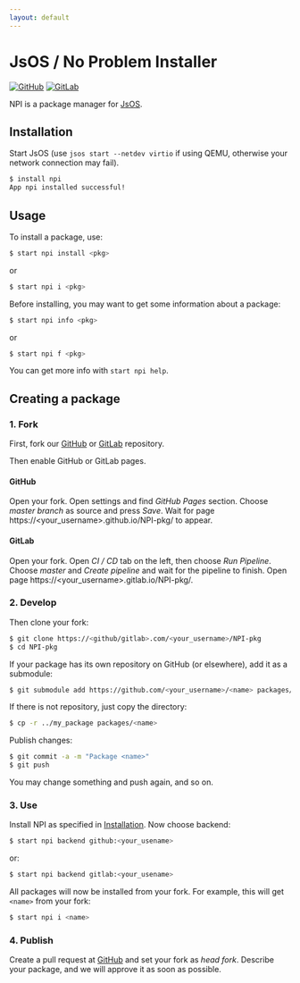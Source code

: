 ```yaml
---
layout: default
---
```

# JsOS / No Problem Installer

[![GitHub](https://img.shields.io/badge/Repository-GitHub-blue.svg)](https://github.com/JsOS-Team/NPI-pkg)
[![GitLab](https://img.shields.io/badge/Repository-GitLab-blue.svg)](https://gitlab.com/JsOS/NPI-pkg)

NPI is a package manager for [JsOS](https://github.com/JsOS-Team/JsOS).


## Installation

Start JsOS (use `jsos start --netdev virtio` if using QEMU, otherwise your network connection may fail).

```bash
$ install npi
App npi installed successful!
```


## Usage

To install a package, use:

```bash
$ start npi install <pkg>
```

or

```bash
$ start npi i <pkg>
```


Before installing, you may want to get some information about a package:

```bash
$ start npi info <pkg>
```

or

```bash
$ start npi f <pkg>
```


You can get more info with `start npi help`.


## Creating a package

### 1. Fork

First, fork our [GitHub](https://github.com/JsOS-Team/NPI-pkg/fork) or [GitLab](https://gitlab.com/JsOS/NPI-pkg/forks/new) repository.

Then enable GitHub or GitLab pages.

#### GitHub

Open your fork. Open settings and find *GitHub Pages* section. Choose *master branch* as source and press *Save*. Wait for page https://<your_username>.github.io/NPI-pkg/ to appear.

#### GitLab

Open your fork. Open *CI / CD* tab on the left, then choose *Run Pipeline*. Choose *master* and *Create pipeline* and wait for the pipeline to finish. Open page https://<your_username>.gitlab.io/NPI-pkg/.


### 2. Develop

Then clone your fork:

```bash
$ git clone https://<github/gitlab>.com/<your_username>/NPI-pkg
$ cd NPI-pkg
```

If your package has its own repository on GitHub (or elsewhere), add it as a submodule:

```bash
$ git submodule add https://github.com/<your_username>/<name> packages/<name>
```

If there is not repository, just copy the directory:

```bash
$ cp -r ../my_package packages/<name>
```

Publish changes:

```bash
$ git commit -a -m "Package <name>"
$ git push
```

You may change something and push again, and so on.


### 3. Use

Install NPI as specified in [Installation](#installation). Now choose backend:

```bash
$ start npi backend github:<your_usename>
```

or:

```bash
$ start npi backend gitlab:<your_usename>
```

All packages will now be installed from your fork. For example, this will get `<name>` from your fork:

```bash
$ start npi i <name>
```


### 4. Publish

Create a pull request at [GitHub](https://github.com/JsOS-Team/NPI-pkg/compare) and set your fork as *head fork*. Describe your package, and we will approve it as soon as possible.